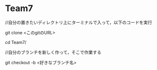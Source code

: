 # Team7
//自分の置きたいディレクトリ上にターミナルで入って，以下のコードを実行

git clone <このgitのURL>

cd Team7/

//自分のブランチを新しく作って，そこで作業する

git checkout -b <好きなブランチ名>

